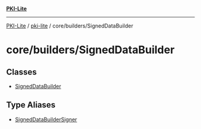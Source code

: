 [**PKI-Lite**](../../../../README.md)

---

[PKI-Lite](../../../../README.md) / [pki-lite](../../../README.md) / core/builders/SignedDataBuilder

# core/builders/SignedDataBuilder

## Classes

- [SignedDataBuilder](classes/SignedDataBuilder.md)

## Type Aliases

- [SignedDataBuilderSigner](type-aliases/SignedDataBuilderSigner.md)
